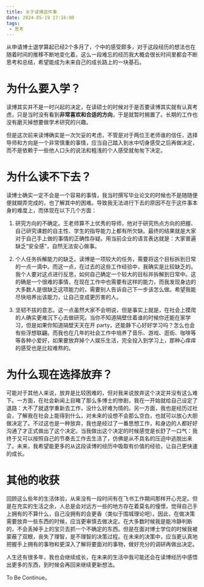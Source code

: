 ```yaml
---
title: 关于读博这件事
date: 2024-05-19 17:16:00
tags:
 - 思考
---
```


从申请博士退学算起已经2个多月了，个中的感受颇多，对于这段经历的想法也在随着时间的推移不断地变化着。这么一段难忘的经历我大概会很长时间里都会不断思考和总结，希望能成为未来自己的成长路上的一块基石。

# 为什么要入学？

读博其实并不是一时兴起的决定，在读硕士的时候对于是否要读博其实就有认真考虑，只是当时没有看到**非常喜欢和合适的方向**，于是就暂时搁置了。长期的工作也没有磨灭掉想要做学术研究的兴趣。

但是这次前来读博确实是一次欠妥的考虑，不管是对于两位王老师谁的信任，选择导师和方向是一个非常慎重的事情，应当自己踏入到水中切身感受之后再做决定，而不是依赖于一些他人口头的说法和粗浅的个人感受就匆匆下决定。

# 为什么读不下去？

读博士确实一定不会是一个容易的事情，我当时撰写毕业论文的时候也不是随随便便就糊弄完成的，也了解其中的困难。导致我无法进行下去的原因不在于这件事本身的难度上，而体现在以下几个方面：

1. 研究方向的不确定。王老师算不上优秀的导师，他对于研究热点方向的把握、自己研究课题的自主性、学生的指导能力上都有所欠缺。最终的结果就是大家对于自己手上做的事情的正确性存疑。用当前企业的语言表达就是：大家普遍缺乏“安全感”，自然无法安心做事。

2. 个人任务拆解能力的缺乏。读博是一项较大的任务，需要将这个目标拆到日常的一点一滴中。而这一点，在过去的这些工作经验中，我确实是比较缺乏的。我个人要对这点进行反思，如何自己确定一个较大的目标并拆解到日常中。这的确是一个很难的事情，在现在工作中也需要有这样的能力，而我发现身边的大多数人是很缺乏这项能力的，需要别人告诉自己下一步该怎么做。希望我能尽快培养出该能力，让自己变成更厉害的人。

3. 坚韧不拔的意志。这一点虽然大家不会明说，但是事实上就是，在社会上摸爬的人确实更难沉下心去做研究。当你不知道隔壁住着谁的时候你还能在家学习，但是如果你知道隔壁天天在开 party，还能静下心好好学习吗？怎么也会有些浮想联翩。而我也在几年的社会工作中培养了音乐、游戏、逛街、咖啡等等各种小爱好，如果要放弃掉个人娱乐生活，完全投入到学习上，那种心痒痒的感受也是比较难熬的。

# 为什么现在选择放弃？

可能对于其他人来说，放弃是比较困难的，但对我来说放弃这个决定并没有这么难下。一方面，在社会新闻上目睹了那么多博士的惨剧，我在一开始就给自己设定了退路：大不了就退学重新去工作，没什么好难为情的。另一方面，我也是经历过社会，了解我在社会上能得到什么，对未来的设想不会那么空白，也就可以放心大胆做决定了。不过这也是一种放弃，我也是经过了一番思想工作，和身边的人都好好沟通了才正式做出了这个决定。当我做出这个决定的时候感觉是长舒了一口气：我终于又可以按照自己的节奏去工作去生活了，仿佛是从不具名的压迫中逃脱出来了。未来，我希望能更多的从这段读博的经历中吸取有价值的经验，让自己更快速的成长。

# 其他的收获

回顾这么些年的生活体验，从来没有一段时间有在飞书工作期间那样开心充足。但是在充实的生活之余，人总是会对远方一些的地方存在着莫名的憧憬，觉得自己手上拥有的不算什么，自己没拥有的会更香（类似于围城理论吧）。因此，在做决策需要放弃一些东西的时候，应当更审慎去做决定。在大多数时候我是能冷静判断的，不会丢掉手上的宝贝去抓一个不确定的东西。但是在面对博士学位的时候我被蒙蔽了双眼，丧失了理智，是不理智的决策过程。在未来的决策中，应当更认真地把握手上拥有的事物和更深入了解将要面对的事物，做好充分的调研再做出决定。

人生还有很多年，我也会继续成长，在未来的生活中我可能还会在读博经历中感悟出更多的东西，到时候会再回来继续更新想法。

To Be Continue。